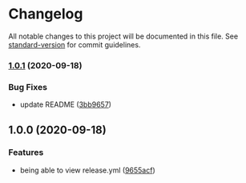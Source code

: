 # Changelog

All notable changes to this project will be documented in this file. See [standard-version](https://github.com/conventional-changelog/standard-version) for commit guidelines.

### [1.0.1](https://github.com/MarcoEidinger/gh-workflow_dispatch-standard-version-recipe/compare/1.0.0...1.0.1) (2020-09-18)


### Bug Fixes

* update README ([3bb9657](https://github.com/MarcoEidinger/gh-workflow_dispatch-standard-version-recipe/commit/3bb9657adb9d7ca94153a127194e8e28aebb4b0b))

## 1.0.0 (2020-09-18)


### Features

* being able to view release.yml ([9655acf](https://github.com/MarcoEidinger/gh-workflow_dispatch-standard-version-recipe/commit/9655acfc9410a404da0564ac29b25ba85251f17a))
